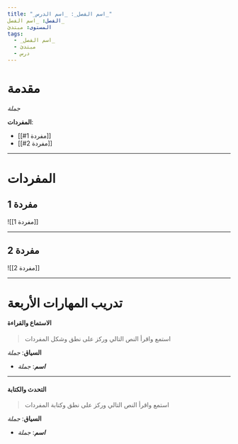 ```yaml
---
title: "_اسم الفصل_: _اسم الدرس_"
الفصل: _اسم الفصل_
المستوى: مبتدئ
tags:
  - _اسم الفصل_
  - مبتدئ
  - درس
---
```


# مقدمة

_جملة_

**المفردات**:

- [[#مفردة 1]]
- [[#مفردة 2]]

---

# المفردات

## مفردة 1

![[مفردة 1]]

---

## مفردة 2

![[مفردة 2]]

---

# تدريب المهارات الأربعة

#### الاستماع والقراءة

> استمع واقرأ النص التالي وركز على نطق وشكل المفردات

**السياق**: _جملة_

- **_اسم_**: _جملة_

---

#### التحدث والكتابة

> استمع واقرأ النص التالي وركز على نطق وكتابة المفردات

**السياق**: _جملة_

- **_اسم_**: _جملة_